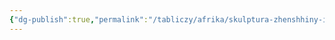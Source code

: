 ```yaml
---
{"dg-publish":true,"permalink":"/tabliczy/afrika/skulptura-zhenshhiny-iz-benina/","dgPassFrontmatter":true}
---
```



